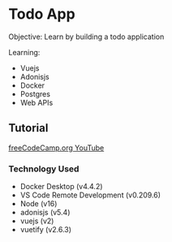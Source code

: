 # Todo App
Objective: Learn by building a todo application

Learning:
 - Vuejs
 - Adonisjs
 - Docker
 - Postgres
 - Web APIs

## Tutorial
[freeCodeCamp.org YouTube](https://youtu.be/dfEZlcPvez8)

### Technology Used
 - Docker Desktop (v4.4.2)
 - VS Code Remote Development (v0.209.6)
 - Node (v16)
 - adonisjs (v5.4)
 - vuejs (v2)
 - vuetify (v2.6.3)
